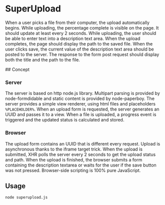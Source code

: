 # SuperUpload

When a user picks a file from their computer, the upload automatically begins. 
While uploading, the percentage complete is visible on the page. 
It should update at least every 2 seconds.
While uploading, the user should be able to enter text into a description text area.
When the upload completes, the page should display the path to the saved file. 
When the user clicks save, the current value of the description text area should be posted to the server. 
The response to the form post request should display both the title and the path to the file.

## Concept

### Server
The server is based on http node.js library.
Multipart parsing is provided by node-formdidable and static content is provided by node-paperboy.
The server provides a simple view renderer, using html files and placeholders `%PLACEHOLDER%`.
When an upload form is requested, the server generates an UUID and passes it to a view.
When a file is uploaded, a progress event is triggered and the updated status is calculated and stored.


### Browser
The upload form contains an UUID that is different every request.
Upload is asynchronous thanks to the iframe target trick.
When the upload is submitted, XHR polls the server every 2 seconds to get the upload status and path.
When the upload is finished, the browser submits a form containing the description textarea or waits for
the user if the save button was not pressed.
Browser-side scripting is 100% pure JavaScript. 

## Usage

`node superupload.js`
